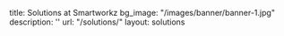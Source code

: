 title: Solutions at Smartworkz
bg_image: "/images/banner/banner-1.jpg"
description: ''
url: "/solutions/"
layout: solutions
